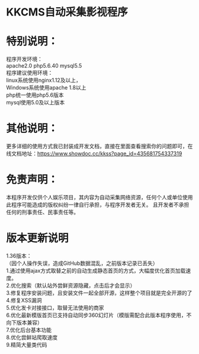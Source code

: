# KKCMS自动采集影视程序

# 特别说明：    
  程序开发环境：  
    apache2.0  php5.6.40  mysql5.5  
    程序建议使用环境：  
  linux系统使用nginx1.12及以上，  
  Windows系统使用apache 1.8以上  
  php统一使用php5.6版本  
  mysql使用5.0及以上版本  
  
  
# 其他说明：  
  更多详细的使用方式我已封装成开发文档，直接在里面查看搜索你的问题即可，在线文档地址：https://www.showdoc.cc/kkss?page_id=435681754337319  
  
# 免责声明：  
  本程序开发仅供个人娱乐项目，其内容为自动采集网络资源，任何个人或单位使用此程序可能造成的版权纠纷一律自行承担，与程序开发者无关。
  且开发者不承担任何的刑事责任、民事责任等。
  
    
# 版本更新说明  
  1.36版本：  
  （因个人操作失误，造成GitHub数据混乱，之前版本记录已丢失）  
  1.通过使用ajax方式取替之前的自动生成静态首页的方式，大幅度优化首页加载速度。  
  2.优化搜索（默认站外尝鲜资源隐藏，点击后才会显示）  
  3.修复程序安装问题，且安装文件一起全部开源，这样整个项目就是完全开源的了  
  4.修复XSS漏洞  
  5.优化发卡对接接口，取替无法使用的商家  
  6.优化最新模版首页已支持自动同步360幻灯片（模版需配合此版本程序使用，不向下版本兼容）  
  7.优化后台基本功能  
  8.优化尝鲜站爬取速度  
  9.精简大量类代码
  
